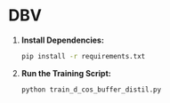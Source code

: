 # DBV

1. **Install Dependencies:**

   ```sh
   pip install -r requirements.txt
   ```

2. **Run the Training Script:**

   ```sh
   python train_d_cos_buffer_distil.py
   ```
